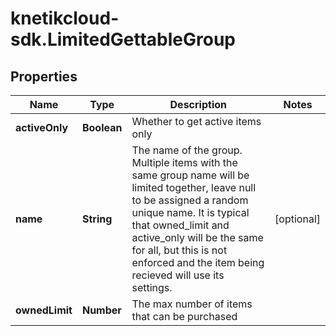 # knetikcloud-sdk.LimitedGettableGroup

## Properties
Name | Type | Description | Notes
------------ | ------------- | ------------- | -------------
**activeOnly** | **Boolean** | Whether to get active items only | 
**name** | **String** | The name of the group. Multiple items with the same group name will be limited together, leave null to be assigned a random unique name. It is typical that owned_limit and active_only will be the same for all, but this is not enforced and the item being recieved will use its settings. | [optional] 
**ownedLimit** | **Number** | The max number of items that can be purchased | 


